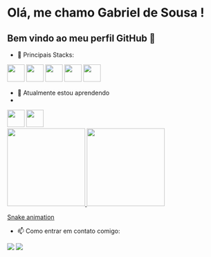 # Olá, me chamo Gabriel de Sousa ! 
## Bem vindo ao meu perfil GitHub 👋


- 🔭 Principais Stacks:
<div>
<img loading="lazy" src="https://cdn.jsdelivr.net/gh/devicons/devicon/icons/javascript/javascript-original.svg" width="40" height="40"/>
<img loading="lazy" src="https://cdn.jsdelivr.net/gh/devicons/devicon/icons/java/java-original.svg" width="40" height="40"/>
<img loading="lazy" src="https://cdn.jsdelivr.net/gh/devicons/devicon/icons/sass/sass-original.svg" width="40" height="40"/>
<img loading="lazy" src="https://cdn.jsdelivr.net/gh/devicons/devicon/icons/angularjs/angularjs-original.svg" width="40" height="40"/>
<img loading="lazy" src="https://cdn.jsdelivr.net/gh/devicons/devicon/icons/typescript/typescript-original.svg" width="40" height="40"/>
</div>

- 🌱 Atualmente estou aprendendo
- <div>
<img loading="lazy" src="https://cdn.jsdelivr.net/gh/devicons/devicon/icons/react/react-original.svg" width="40" height="40"/>
<img loading="lazy" src="https://cdn.jsdelivr.net/gh/devicons/devicon@v2.15.1/devicon.min.css" width="40" height="40"/>
</div>

<div>
<a href="https://github.com/seu-usuário-aqui">
<img loading="lazy" height="180em" src="https://github-readme-stats.vercel.app/api/top-langs/?username=sousagabriell&layout=compact&langs_count=7&theme=dracula"/>
<img loading="lazy" height="180em" src="https://github-readme-stats.vercel.app/api?username=sousagabriell&show_icons=true&theme=dracula&include_all_commits=true&count_private=true"/>
</div>

[Snake animation](https://github.com/sousagabriell/sousagabriell/blob/output/github-contribution-grid-snake.svg)

- 📫 Como entrar em contato comigo:

<div>
<a href = "mailto:contato@sousagabriell"><img loading="lazy" src="https://img.shields.io/badge/Gmail-D14836?style=for-the-badge&logo=gmail&logoColor=white" target="_blank"></a>
<a href="https://www.linkedin.com/in/gabriel-sousa-m-grande/" target="_blank"><img loading="lazy" src="https://img.shields.io/badge/-LinkedIn-%230077B5?style=for-the-badge&logo=linkedin&logoColor=white" target="_blank"></a>   
</div>


